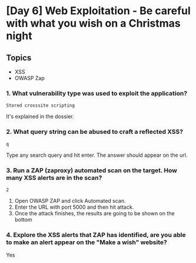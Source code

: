 # [Day 6] Web Exploitation - Be careful with what you wish on a Christmas night

## Topics

- XSS
- OWASP Zap

### 1. What vulnerability type was used to exploit the application?
```
Stored crosssite scripting
```
It's explained in the dossier.

### 2. What query string can be abused to craft a reflected XSS?
```
q
```
Type any search query and hit enter. The answer should appear on the url.

### 3. Run a ZAP (zaproxy) automated scan on the target. How many XSS alerts are in the scan?
```
2
```
1. Open OWASP ZAP and click Automated scan.
2. Enter the URL with port 5000 and then hit attack.
3. Once the attack finishes, the results are going to be shown on the bottom

### 4. Explore the XSS alerts that ZAP has identified, are you able to make an alert appear on the "Make a wish" website?

Yes